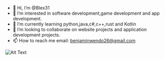 - 👋 Hi, I’m @Blex31
- 👀 I’m interested in software development,game development and app development.
- 🌱 I’m currently learning python,java,c#,c++,rust and Kotlin
- 💞️ I’m looking to collaborate on website projects and application development projects.
- 📫 How to reach me email: benjaminwendo26@gmail.com 

<!---
Blex31/Blex31 is a ✨ special ✨ repository because its `README.md` (this file) appears on your GitHub profile.
You can click the Preview link to take a look at your changes.
--->
![Alt Text](https://example.com/path/to/image.jpg)
